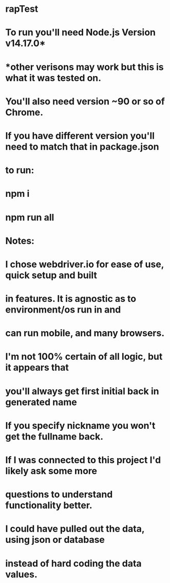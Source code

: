 # rapTest
# To run you'll need Node.js Version v14.17.0*
# *other verisons may work but this is what it was tested on.
#
# You'll also need version ~90 or so of Chrome.
# If you have different version you'll need to match that in package.json
#
# to run:
# npm i
# npm run all
#
#
# Notes:
#
# I chose webdriver.io for ease of use, quick setup and built
# in features. It is agnostic as to environment/os run in and 
# can run mobile, and many browsers.  
#
# I'm not 100% certain of all logic, but it appears that
# you'll always get first initial back in generated name
# If you specify nickname you won't get the fullname back.
#
# If I was connected to this project I'd likely ask some more
# questions to understand functionality better. 
#
# I could have pulled out the data, using json or database
# instead of hard coding the data values. 
# 
